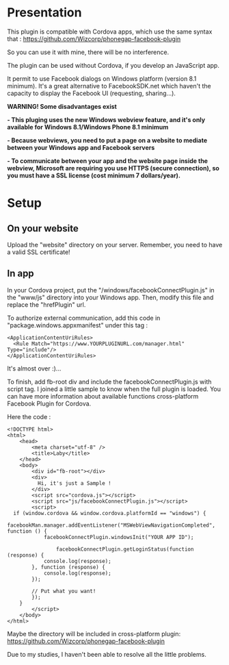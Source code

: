 Presentation
===============================

This plugin is compatible with Cordova apps, which use the same syntax that :
https://github.com/Wizcorp/phonegap-facebook-plugin

So you can use it with mine, there will be no interference.

The plugin can be used without Cordova, if you develop an JavaScript app.

It permit to use Facebook dialogs on Windows platform (version 8.1 minimum). It's a great alternative to FacebookSDK.net which haven't the capacity to display the Facebook UI (requesting, sharing...).

**WARNING! Some disadvantages exist**


**- This pluging uses the new Windows webview feature, and it's only available for Windows 8.1/Windows Phone 8.1 minimum**

**- Because webviews, you need to put a page on a website to mediate between your Windows app and Facebook servers**

**- To communicate between your app and the website page inside the webview, Microsoft are requiring you use HTTPS (secure connection), so you must have a SSL license (cost minimum 7 dollars/year).**

Setup
===============================

## On your website

Upload the "website" directory on your server. Remember, you need to have a valid SSL certificate! 


## In app

In your Cordova project, put the "/windows/facebookConnectPlugin.js" in the "www/js" directory into your Windows app. Then, modify this file and replace the "hrefPlugin" url.

To authorize external communication, add this code in "package.windows.appxmanifest" under this *<Application Id="..." StartPage="www/index.html">* tag :
```
<ApplicationContentUriRules>
  <Rule Match="https://www.YOURPLUGINURL.com/manager.html" Type="include"/>
</ApplicationContentUriRules>
```

It's almost over :)...

To finish, add fb-root div and include the facebookConnectPlugin.js with script tag. I joined a little sample to know when the full plugin is loaded. You can have more information about available functions cross-platform Facebook Plugin for Cordova.

Here the code :

```
<!DOCTYPE html>
<html>
	<head>
		<meta charset="utf-8" />
		<title>Laby</title>
	</head>
	<body>
		<div id="fb-root"></div>
		<div>
		  Hi, it's just a Sample !
		</div>
		<script src="cordova.js"></script>
		<script src="js/facebookConnectPlugin.js"></script>
		<script>
  if (window.cordova && window.cordova.platformId == "windows") {
		facebookMan.manager.addEventListener("MSWebViewNavigationCompleted", function () {
			facebookConnectPlugin.windowsInit("YOUR APP ID");

				facebookConnectPlugin.getLoginStatus(function (response) {
      		console.log(response);
      	}, function (response) {
      		console.log(response);
      	});
      	
      	// Put what you want!
		});
	}
		</script>
	</body>
</html>

```

Maybe the directory will be included in cross-platform plugin:
https://github.com/Wizcorp/phonegap-facebook-plugin

Due to my studies, I haven't been able to resolve all the little problems.

